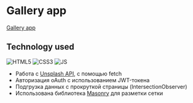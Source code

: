 # Gallery app

[Gallery app](https://gergeorg.github.io/Gallery/ "View app")




## Technology used

![HTML5](https://img.shields.io/badge/html5-%23E34F26.svg?style=for-the-badge&logo=html5&logoColor=white)
![CSS3](https://img.shields.io/badge/css3-%231572B6.svg?style=for-the-badge&logo=css3&logoColor=white) 
![JS](https://img.shields.io/badge/JS-JavaScript-blue?style=for-the-badge&logo=js&logoColor=white)


- Работа с [Unsplash API](https://unsplash.com/developers "Unsplash API"), с помощью fetch
- Авторизация oAuth с использованием JWT-токена
- Подгрузка данных с прокруткой страницы (IntersectionObserver)
- Использована библиотека [Masonry](https://masonry.desandro.com/ "Masonry") для разметки сетки






